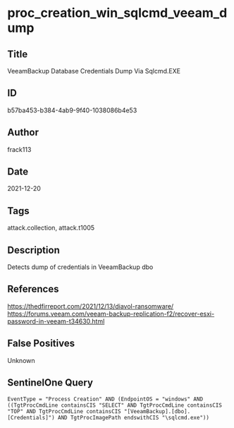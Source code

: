 # proc_creation_win_sqlcmd_veeam_dump

## Title
VeeamBackup Database Credentials Dump Via Sqlcmd.EXE

## ID
b57ba453-b384-4ab9-9f40-1038086b4e53

## Author
frack113

## Date
2021-12-20

## Tags
attack.collection, attack.t1005

## Description
Detects dump of credentials in VeeamBackup dbo

## References
https://thedfirreport.com/2021/12/13/diavol-ransomware/
https://forums.veeam.com/veeam-backup-replication-f2/recover-esxi-password-in-veeam-t34630.html

## False Positives
Unknown

## SentinelOne Query
```
EventType = "Process Creation" AND (EndpointOS = "windows" AND ((TgtProcCmdLine containsCIS "SELECT" AND TgtProcCmdLine containsCIS "TOP" AND TgtProcCmdLine containsCIS "[VeeamBackup].[dbo].[Credentials]") AND TgtProcImagePath endswithCIS "\sqlcmd.exe"))

```